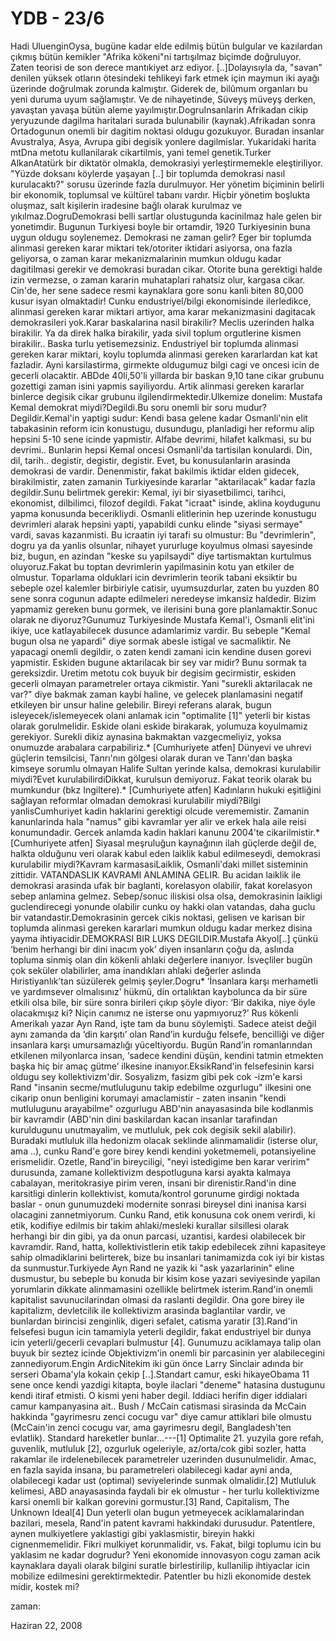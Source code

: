 # YDB - 23/6
Hadi UluenginOysa, bugüne kadar elde edilmiş bütün bulgular ve kazılardan çıkmış bütün kemikler "Afrika kökeni"ni tartışılmaz biçimde doğruluyor. Zaten teorisi de son derece mantıkiyet arz ediyor. [..]Dolayısıyla da, "savan" denilen yüksek otların ötesindeki tehlikeyi fark etmek için maymun iki ayağı üzerinde doğrulmak zorunda kalmıştır. Giderek de, bilûmum organları bu yeni duruma uyum sağlamıştır. Ve de nihayetinde, Süveyş müveyş derken, yavaştan yavaşa bütün aleme yayılmıştır.DogruInsanlarin Afrikadan cikip yeryuzunde dagilma haritalari surada bulunabilir (kaynak).Afrikadan sonra Ortadogunun onemli bir dagitim noktasi oldugu gozukuyor. Buradan insanlar Avustralya, Asya, Avrupa gibi degisik yonlere dagilmislar. Yukaridaki harita mtDna metotu kullanilarak cikartilmis, yani temel genetik.Turker AlkanAtatürk bir diktatör olmakla, demokrasiyi yerleştirmemekle eleştiriliyor. "Yüzde doksanı köylerde yaşayan [..] bir toplumda demokrasi nasıl kurulacaktı?" sorusu üzerinde fazla durulmuyor. Her yönetim biçiminin belirli bir ekonomik, toplumsal ve kültürel tabanı vardır. Hiçbir yönetim boşlukta oluşmaz, salt kişilerin iradesine bağlı olarak kurulmaz ve yıkılmaz.DogruDemokrasi belli sartlar olustugunda kacinilmaz hale gelen bir yonetimdir. Bugunun Turkiyesi boyle bir ortamdir, 1920 Turkiyesinin buna uygun oldugu soylenemez. Demokrasi ne zaman gelir? Eger bir toplumda alinmasi gereken karar miktari tek/otoriter iktidari asiyorsa, ona fazla geliyorsa, o zaman karar mekanizmalarinin mumkun oldugu kadar dagitilmasi gerekir ve demokrasi buradan cikar. Otorite buna gerektigi halde izin vermezse, o zaman kararin muhataplari rahatsiz olur, kargasa cikar. Cin'de, her sene sadece resmi kaynaklara gore sonu kanli biten 80,000 kusur isyan olmaktadir! Cunku endustriyel/bilgi ekonomisinde ilerledikce, alinmasi gereken karar miktari artiyor, ama karar mekanizmasini dagitacak demokrasileri yok.Karar baskalarina nasil birakilir? Meclis uzerinden halka birakilir. Ya da direk halka birakilir, yada sivil toplum orgutlerine kismen birakilir..  Baska turlu yetisemezsiniz. Endustriyel bir toplumda alinmasi gereken karar miktari, koylu toplumda alinmasi gereken kararlardan kat kat fazladir. Ayni karsilastirma, girmekte oldugumuz bilgi cagi ve oncesi icin de gecerli olacaktir. ABDde 40li,50'li yillarda bir baskan 9,10 tane cikar grubunu gozettigi zaman isini yapmis sayiliyordu. Artik alinmasi gereken kararlar binlerce degisik cikar grubunu ilgilendirmektedir.Ulkemize donelim: Mustafa Kemal demokrat miydi?Degildi.Bu soru onemli bir soru mudur?Degildir.Kemal'in yaptigi sudur: Kendi basa gelene kadar Osmanli'nin elit tabakasinin reform icin konustugu, dusundugu, planladigi her reformu alip hepsini 5-10 sene icinde yapmistir. Alfabe devrimi, hilafet kalkmasi, su bu devrimi.. Bunlarin hepsi Kemal oncesi Osmanli'da tartisilan konulardi. Din, dil, tarih.. degistir, degistir, degistir. Evet, bu konusulanlarin arasinda demokrasi de vardir. Denenmistir, fakat bakilmis iktidar elden gidecek,  birakilmistir, zaten zamanin Turkiyesinde kararlar "aktarilacak" kadar fazla degildir.Sunu belirtmek gerekir: Kemal, iyi bir siyasetbilimci, tarihci, ekonomist, dilbilimci, filozof degildi. Fakat "icraat" isinde, aklina koydugunu yapma konusunda becerikliydi. Osmanli elitlerinin hep uzerinde konustugu devrimleri alarak hepsini yapti, yapabildi cunku elinde "siyasi sermaye" vardi, savas kazanmisti. Bu icraatin iyi tarafi su olmustur: Bu "devrimlerin", dogru ya da yanlis olsunlar, nihayet yururluge koyulmus olmasi sayesinde biz, bugun, en azindan "keske su yapilsaydi" diye tartismaktan kurtulmus oluyoruz.Fakat bu toptan devrimlerin yapilmasinin kotu yan etkiler de olmustur.  Toparlama olduklari icin devrimlerin teorik tabani eksiktir bu sebeple ozel kalemler birbiriyle catisir, uyumsuzdurlar, zaten bu yuzden 80 sene sonra cogunun adapte edilmeleri neredeyse imkansiz haldedir. Bizim yapmamiz gereken bunu gormek, ve ilerisini buna gore planlamaktir.Sonuc olarak ne diyoruz?Gunumuz Turkiyesinde Mustafa Kemal'i, Osmanli elit'ini ikiye, uce katlayabilecek dusunce adamlarimiz vardir. Bu sebeple "Kemal bugun olsa ne yapardi" diye sormak abesle istigal ve sacmaliktir. Ne yapacagi onemli degildir, o zaten kendi zamani icin kendine dusen gorevi yapmistir. Eskiden bugune aktarilacak bir sey var midir? Bunu sormak ta gereksizdir. Uretim metotu cok buyuk bir degisim gecirmistir, eskiden gecerli olmayan  parametreler ortaya cikmistir. Yani "surekli aktarilacak ne var?" diye bakmak zaman kaybi haline, ve gelecek planlamasini negatif etkileyen bir unsur haline gelebilir. Bireyi referans alarak, bugun isleyecek/islemeyecek olani anlamak icin "optimalite [1]" yeterli bir kistas olarak gorulmelidir. Eskide olani eskide birakarak, yolumuza koyulmamiz gerekiyor. Surekli dikiz aynasina bakmaktan vazgecmeliyiz, yoksa onumuzde arabalara carpabiliriz.* [Cumhuriyete atfen] Dünyevi ve uhrevi güçlerin temsilcisi, Tanrı'nın gölgesi olarak duran ve Tanrı'dan başka kimseye sorumlu olmayan Halife Sultan yerinde kalsa, demokrasi kurulabilir miydi?Evet kurulabilirdiDikkat, kurulsun demiyoruz. Fakat teorik olarak bu mumkundur (bkz Ingiltere).* [Cumhuriyete atfen] Kadınların hukuki eşitliğini sağlayan reformlar olmadan demokrasi kurulabilir miydi?Bilgi yanlisCumhuriyet kadin haklarini gerektigi olcude verememistir. Zamanin kanunlarinda hala "namus" gibi kavramlar yer alir ve erkek hala aile reisi konumundadir. Gercek anlamda kadin haklari kanunu 2004'te cikarilmistir.* [Cumhuriyete atfen] Siyasal meşruluğun kaynağının ilah güçlerde değil de, halkta olduğunu veri olarak kabul eden laiklik kabul edilmeseydi, demokrasi kurulabilir miydi?Kavram karmasasiLaiklik, Osmanli'daki millet sisteminin zittidir. VATANDASLIK KAVRAMI ANLAMINA GELIR. Bu acidan laiklik ile demokrasi arasinda ufak bir baglanti, korelasyon olabilir, fakat korelasyon sebep anlamina gelmez. Sebep/sonuc iliskisi olsa olsa, demokrasinin laikligi guclendirecegi yonunde olabilir cunku oy hakki olan vatandas, daha guclu bir vatandastir.Demokrasinin gercek cikis noktasi, gelisen ve karisan bir toplumda alinmasi gereken kararlari mumkun oldugu kadar merkez disina yayma ihtiyacidir.DEMOKRASI BIR LUKS DEGILDIR.Mustafa Akyol[..] çünkü ‘benim herhangi bir dini inacım yok’ diyen insanların çoğu da, aslında topluma sinmiş olan din kökenli ahlaki değerlere inanıyor. İsveçliler bugün çok seküler olabilirler, ama inandıkları ahlaki değerler aslında Hıristiyanlık’tan süzülerek gelmiş şeyler.Dogru* ‘İnsanlara karşı merhametli ve yardımsever olmalısınız’ hükmü, din ortalıktan kaybolunca da bir süre etkili olsa bile, bir süre sonra birileri çıkıp şöyle diyor: ‘Bir dakika, niye öyle olacakmışız ki? Niçin canımız ne isterse onu yapmıyoruz?’ Rus kökenli Amerikalı yazar Ayn Rand, işte tam da bunu söylemişti. Sadece ateist değil aynı zamanda da ‘din karşıtı’ olan Rand’in kurduğu felsefe, bencilliği ve diğer insanlara karşı umursamazlığı yüceltiyordu. Bugün Rand’in romanlarından etkilenen milyonlarca insan, ‘sadece kendini düşün, kendini tatmin etmekten başka hiç bir amaç gütme’ ilkesine inanıyor.EksikRand'in felsefesinin karsi oldugu sey kollektivizm'dir. Sosyalizm, fasizm gibi pek cok -izm'e karsi Rand "insanin secme/mutlulugunu takip edebilme ozgurlugu" ilkesini one cikarip onun benligini korumayi amaclamistir - zaten insanin "kendi mutlulugunu arayabilme" ozgurlugu ABD'nin anayasasinda bile kodlanmis bir kavramdir (ABD'nin dini baskilardan kacan insanlar tarafindan kuruldugunu unutmayalim, ve mutluluk, pek cok degisik sekil alabilir). Buradaki mutluluk illa hedonizm olacak seklinde alinmamalidir (isterse olur, ama ..), cunku Rand'e gore birey kendi kendini yoketmemeli, potansiyeline erismelidir. Ozetle, Rand'in bireyciligi, "neyi istedigime ben karar veririm" durusunda, zamane kollektivizm despotluguna karsi ayakta kalmaya cabalayan, meritokrasiye pirim veren, insani bir direnistir.Rand'in dine karsitligi dinlerin kollektivist, komuta/kontrol gorunume girdigi noktada baslar - onun gunumuzdeki modernite sonrasi bireysel dini inanisa karsi olacagini zannetmiyorum. Cunku Rand, etik konusuna cok onem verirdi, ki etik, kodifiye edilmis bir takim ahlaki/mesleki kurallar silsillesi olarak herhangi bir din gibi, ya da onun parcasi, uzantisi, kardesi olabilecek bir kavramdir. Rand, hatta, kollektivistlerin etik takip edebilecek zihni kapasiteye sahip olmadiklarini belirterek, bize bu insanlari tanimamizda cok iyi bir kistas da sunmustur.Turkiyede Ayn Rand ne yazik ki "ask yazarlarinin" eline dusmustur, bu sebeple bu konuda bir kisim kose yazari seviyesinde yapilan yorumlarin dikkate alinmamasini ozellikle belirtmek isterim.Rand'in onemli kapitalist savunucilarindan olmasi da raslanti degildir. Ona gore birey ile kapitalizm, devletcilik ile kollektivizm arasinda baglantilar vardir, ve bunlardan birincisi zenginlik, digeri sefalet, catisma yaratir [3].Rand'in felsefesi bugun icin tamamiyla yeterli degildir, fakat endustriyel bir dunya icin yeterli/gecerli cevaplari bulmustur [4]. Gunumuzu aciklamaya talip olan buyuk bir seztez icinde Objektivizm'in onemli bir parcasinin yer alabilecegini zannediyorum.Engin ArdicNitekim iki gün önce Larry Sinclair adında bir serseri Obama'yla kokain çekip [..].Standart camur, eski hikayeObama 11 sene once kendi yazdigi kitapta, boyle ilaclari "deneme" hatasina dustugunu kendi itiraf etmisti. O kismi yeni haber degil. Iddiaci herifin diger iddialari camur kampanyasina ait.. Bush / McCain catismasi sirasinda da McCain hakkinda "gayrimesru zenci cocugu var" diye camur attiklari bile olmustu (McCain'in zenci cocugu var, ama gayrimesru degil, Bangladesh'ten evlatlik). Standard hareketler bunlar...---[1] Optimalite 21. yuzyila gore refah, guvenlik, mutluluk [2], ozgurluk ogeleriyle, az/orta/cok gibi sozler, hatta rakamlar ile irdelenebilecek parametreler uzerinden dusunulmelidir. Amac, en fazla sayida insana, bu parametreleri olabilecegi kadar ayni anda, olabilecegi kadar ust (optimal) seviyelerinde sunmak olmalidir.[2] Mutluluk kelimesi, ABD anayasasinda faydali bir ek olmustur - her turlu kollektivizme karsi onemli bir kalkan gorevini gormustur.[3] Rand, Capitalism, The Unknown Ideal[4] Dun yeterli olan bugun yetmeyecek aciklamalarindan bazilari, mesela, Rand'in patent kavrami hakkindaki durusudur. Patentlere, aynen mulkiyetlere yaklastigi gibi yaklasmistir, bireyin hakki cignenmemelidir. Fikri mulkiyet korunmalidir, vs. Fakat, bilgi toplumu icin bu yaklasim ne kadar dogrudur? Yeni ekonomide innovasyon cogu zaman acik kaynaklara dayali olarak bilgini suratle birlestirilip, kullanilip ihtiyaclar icin mobilize edilmesini gerektirmektedir. Patentler bu hizli ekonomide destek midir, kostek mi?







zaman:

Haziran 22, 2008










